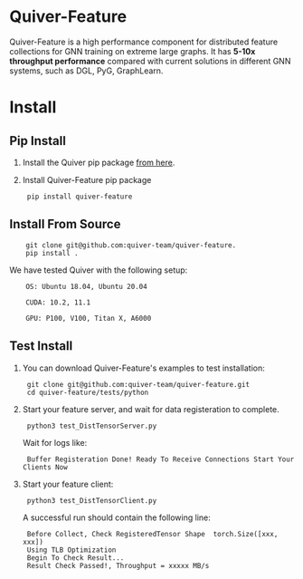 # Quiver-Feature
Quiver-Feature is a high performance component for distributed feature collections for GNN training on extreme large graphs. It has **5-10x throughput performance** compared with current solutions in different GNN systems, such as DGL, PyG, GraphLearn.

# Install

## Pip Install
1. Install the Quiver pip package [from here](https://github.com/quiver-team/torch-quiver).

2. Install Quiver-Feature pip package

        pip install quiver-feature 

## Install From Source

        git clone git@github.com:quiver-team/quiver-feature.
        pip install .


We have tested Quiver with the following setup:

        OS: Ubuntu 18.04, Ubuntu 20.04

        CUDA: 10.2, 11.1

        GPU: P100, V100, Titan X, A6000

## Test Install

1. You can download Quiver-Feature's examples to test installation:

        git clone git@github.com:quiver-team/quiver-feature.git
        cd quiver-feature/tests/python

2. Start your feature server, and wait for data registeration to complete.

    
        python3 test_DistTensorServer.py
       
    Wait for logs like:

        Buffer Registeration Done! Ready To Receive Connections Start Your Clients Now

3. Start your feature client:
        
        python3 test_DistTensorClient.py

    A successful run should contain the following line:


        Before Collect, Check RegisteredTensor Shape  torch.Size([xxx, xxx])
        Using TLB Optimization
        Begin To Check Result...
        Result Check Passed!, Throughput = xxxxx MB/s
